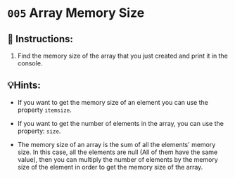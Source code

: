 # `005` Array Memory Size

## 📝 Instructions:

1. Find the memory size of the array that you just created and print it in the console.

## 💡Hints:

+ If you want to get the memory size of an element you can use the property `itemsize`.

+ If you want to get the number of elements in the array, you can use the property: `size`.

+ The memory size of an array is the sum of all the elements' memory size. In this case, all the elements are null (All of them have the same value), then you can multiply the number of elements by the memory size of the element in order to get the memory size of the array.